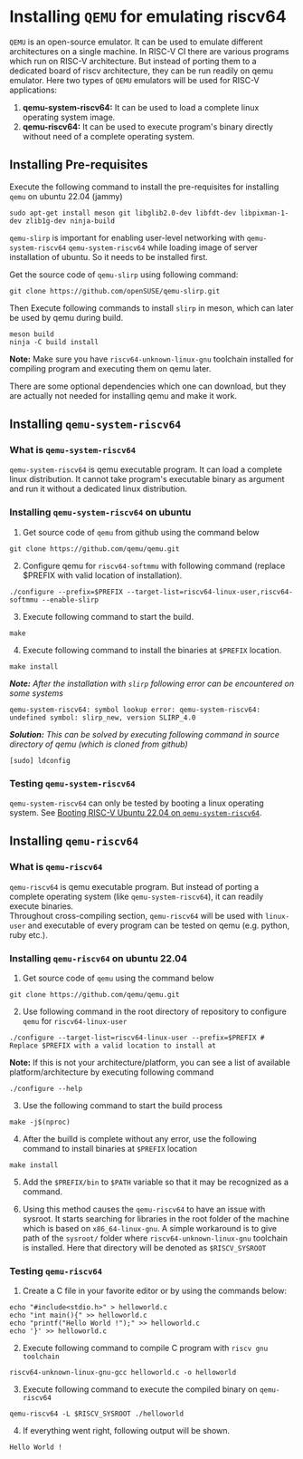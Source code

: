 # Installing `QEMU` for emulating riscv64

`QEMU` is an open-source emulator. It can be used to emulate different architectures on a single machine. In RISC-V CI there are various programs which run on RISC-V architecture. But instead of porting them to a dedicated board of riscv architecture, they can be run readily on qemu emulator. Here two types of `QEMU` emulators will be used for RISC-V applications:  

1. **qemu-system-riscv64:** It can be used to load a complete linux operating system image.  
2. **qemu-riscv64:** It can be used to execute program's binary directly without need of a complete operating system.  

## Installing Pre-requisites

Execute the following command to install the pre-requisites for installing `qemu` on ubuntu 22.04 (jammy)  

```shell
sudo apt-get install meson git libglib2.0-dev libfdt-dev libpixman-1-dev zlib1g-dev ninja-build
```  

`qemu-slirp` is important for enabling user-level networking with `qemu-system-riscv64` `qemu-system-riscv64` while loading image of server installation of ubuntu. So it needs to be installed first.  

Get the source code of `qemu-slirp` using following command:  

```shell
git clone https://github.com/openSUSE/qemu-slirp.git
```  

Then Execute following commands to install `slirp` in meson, which can later be used by qemu during build.  

```shell
meson build
ninja -C build install
```

**Note:** Make sure you have `riscv64-unknown-linux-gnu` toolchain installed for compiling program and executing them on qemu later.

There are some optional dependencies which one can download, but they are actually not needed for installing qemu and make it work.

## Installing `qemu-system-riscv64`

### What is `qemu-system-riscv64`

`qemu-system-riscv64` is qemu executable program. It can load a complete linux distribution. It cannot take program's executable binary as argument and run it without a dedicated linux distribution.

### Installing `qemu-system-riscv64` on ubuntu

1. Get source code of `qemu` from github using the command below  

```shell
git clone https://github.com/qemu/qemu.git
```

2. Configure qemu for `riscv64-softmmu` with following command (replace $PREFIX with valid location of installation).  

```shell
./configure --prefix=$PREFIX --target-list=riscv64-linux-user,riscv64-softmmu --enable-slirp
```  

3. Execute following command to start the build.  

```shell
make
```  

4. Execute following command to install the binaries at `$PREFIX` location.  

```shell
make install
```

_**Note:** After the installation with `slirp` following error can be encountered on some systems_  

```shell
qemu-system-riscv64: symbol lookup error: qemu-system-riscv64: undefined symbol: slirp_new, version SLIRP_4.0
```  

_**Solution:** This can be solved by executing following command in source directory of qemu (which is cloned from github)_  

```shell
[sudo] ldconfig
```  

### Testing `qemu-system-riscv64`  

`qemu-system-riscv64` can only be tested by booting a linux operating system. See [Booting RISC-V Ubuntu 22.04 on `qemu-system-riscv64`](Booting_ubuntu22.04_riscv64.md).

## Installing `qemu-riscv64`

### What is `qemu-riscv64`

`qemu-riscv64` is qemu executable program. But instead of porting a complete operating system (like `qemu-system-riscv64`), it can readily execute binaries.  
Throughout cross-compiling section, `qemu-riscv64` will be used with `linux-user` and executable of every program can be tested on qemu (e.g. python, ruby etc.).  

### Installing `qemu-riscv64` on ubuntu 22.04

1. Get source code of `qemu` using the command below  

```shell
git clone https://github.com/qemu/qemu.git
```  

2. Use following command in the root directory of repository to configure `qemu` for `riscv64-linux-user`  

```shell
./configure --target-list=riscv64-linux-user --prefix=$PREFIX # Replace $PREFIX with a valid location to install at
```  

**Note:** If this is not your architecture/platform, you can see a list of available platform/architecture by executing following command

```shell
./configure --help
```

3. Use the following command to start the build process  

```shell
make -j$(nproc)
```

4. After the builld is complete without any error, use the following command to install binaries at `$PREFIX` location  

```shell
make install
```  

5. Add the `$PREFIX/bin` to `$PATH` variable so that it may be recognized as a command.  

6. Using this method causes the `qemu-riscv64` to have an issue with sysroot. It starts searching for libraries in the root folder of the machine which is based on `x86_64-linux-gnu`. A simple workaround is to give path of the `sysroot/` folder where  `riscv64-unknown-linux-gnu` toolchain is installed. Here that directory will be denoted as `$RISCV_SYSROOT`

### Testing `qemu-riscv64`

1. Create a C file in your favorite editor or by using the commands below:  

```shell
echo "#include<stdio.h>" > helloworld.c
echo "int main(){" >> helloworld.c
echo "printf("Hello World !");" >> helloworld.c
echo '}' >> helloworld.c
```  

2. Execute following command to compile C program with `riscv gnu toolchain`  

```shell
riscv64-unknown-linux-gnu-gcc helloworld.c -o helloworld
```  

3. Execute following command to execute the compiled binary on `qemu-riscv64`  

```shell
qemu-riscv64 -L $RISCV_SYSROOT ./helloworld
```  

4. If everything went right, following output will be shown.  

```shell
Hello World !
```
